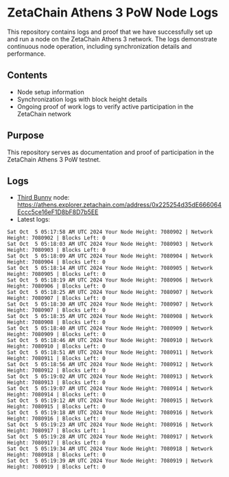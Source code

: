 # ZetaChain Athens 3 PoW Node Logs
This repository contains logs and proof that we have successfully set up and run a node on the ZetaChain Athens 3 network. The logs demonstrate continuous node operation, including synchronization details and performance.

## Contents
- Node setup information
- Synchronization logs with block height details
- Ongoing proof of work logs to verify active participation in the ZetaChain network

## Purpose
This repository serves as documentation and proof of participation in the ZetaChain Athens 3 PoW testnet.

## Logs

- [Third Bunny](https://thirdbunny.xyz/) node: https://athens.explorer.zetachain.com/address/0x225254d35dE666064Eccc5ce16eF1D8bF8D7b5EE
- Latest logs:
```
Sat Oct  5 05:17:58 AM UTC 2024 Your Node Height: 7080902 | Network Height: 7080902 | Blocks Left: 0
Sat Oct  5 05:18:03 AM UTC 2024 Your Node Height: 7080903 | Network Height: 7080903 | Blocks Left: 0
Sat Oct  5 05:18:09 AM UTC 2024 Your Node Height: 7080904 | Network Height: 7080904 | Blocks Left: 0
Sat Oct  5 05:18:14 AM UTC 2024 Your Node Height: 7080905 | Network Height: 7080905 | Blocks Left: 0
Sat Oct  5 05:18:19 AM UTC 2024 Your Node Height: 7080906 | Network Height: 7080906 | Blocks Left: 0
Sat Oct  5 05:18:25 AM UTC 2024 Your Node Height: 7080907 | Network Height: 7080907 | Blocks Left: 0
Sat Oct  5 05:18:30 AM UTC 2024 Your Node Height: 7080907 | Network Height: 7080907 | Blocks Left: 0
Sat Oct  5 05:18:35 AM UTC 2024 Your Node Height: 7080908 | Network Height: 7080908 | Blocks Left: 0
Sat Oct  5 05:18:40 AM UTC 2024 Your Node Height: 7080909 | Network Height: 7080909 | Blocks Left: 0
Sat Oct  5 05:18:46 AM UTC 2024 Your Node Height: 7080910 | Network Height: 7080910 | Blocks Left: 0
Sat Oct  5 05:18:51 AM UTC 2024 Your Node Height: 7080911 | Network Height: 7080911 | Blocks Left: 0
Sat Oct  5 05:18:56 AM UTC 2024 Your Node Height: 7080912 | Network Height: 7080912 | Blocks Left: 0
Sat Oct  5 05:19:02 AM UTC 2024 Your Node Height: 7080913 | Network Height: 7080913 | Blocks Left: 0
Sat Oct  5 05:19:07 AM UTC 2024 Your Node Height: 7080914 | Network Height: 7080914 | Blocks Left: 0
Sat Oct  5 05:19:12 AM UTC 2024 Your Node Height: 7080915 | Network Height: 7080915 | Blocks Left: 0
Sat Oct  5 05:19:18 AM UTC 2024 Your Node Height: 7080916 | Network Height: 7080916 | Blocks Left: 0
Sat Oct  5 05:19:23 AM UTC 2024 Your Node Height: 7080916 | Network Height: 7080917 | Blocks Left: 1
Sat Oct  5 05:19:28 AM UTC 2024 Your Node Height: 7080917 | Network Height: 7080917 | Blocks Left: 0
Sat Oct  5 05:19:34 AM UTC 2024 Your Node Height: 7080918 | Network Height: 7080918 | Blocks Left: 0
Sat Oct  5 05:19:39 AM UTC 2024 Your Node Height: 7080919 | Network Height: 7080919 | Blocks Left: 0
```
